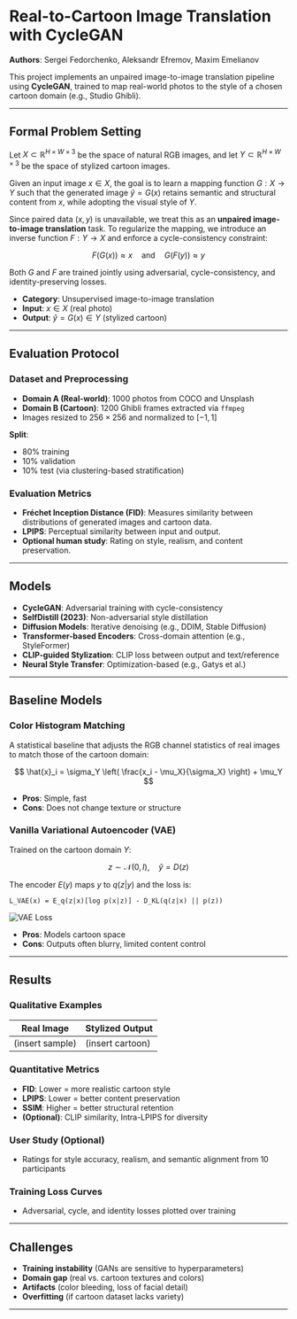 # Real-to-Cartoon Image Translation with CycleGAN

**Authors**: Sergei Fedorchenko, Aleksandr Efremov, Maxim Emelianov

This project implements an unpaired image-to-image translation pipeline using **CycleGAN**, trained to map real-world photos to the style of a chosen cartoon domain (e.g., Studio Ghibli).

---

## Formal Problem Setting

Let $X \subset \mathbb{R}^{H \times W \times 3}$ be the space of natural RGB images, and let $Y \subset \mathbb{R}^{H \times W \times 3}$ be the space of stylized cartoon images.

Given an input image $x \in X$, the goal is to learn a mapping function $G: X \rightarrow Y$ such that the generated image $\hat{y} = G(x)$ retains semantic and structural content from $x$, while adopting the visual style of $Y$.

Since paired data $(x, y)$ is unavailable, we treat this as an **unpaired image-to-image translation** task. To regularize the mapping, we introduce an inverse function $F: Y \rightarrow X$ and enforce a cycle-consistency constraint:

$$
F(G(x)) \approx x \quad \text{and} \quad G(F(y)) \approx y
$$

Both $G$ and $F$ are trained jointly using adversarial, cycle-consistency, and identity-preserving losses.

- **Category**: Unsupervised image-to-image translation  
- **Input**: $x \in X$ (real photo)  
- **Output**: $\hat{y} = G(x) \in Y$ (stylized cartoon)

---

## Evaluation Protocol

### Dataset and Preprocessing

- **Domain A (Real-world)**: 1000 photos from COCO and Unsplash
- **Domain B (Cartoon)**: 1200 Ghibli frames extracted via `ffmpeg`
- Images resized to $256 \times 256$ and normalized to $[-1, 1]$

**Split**:
- 80% training  
- 10% validation  
- 10% test (via clustering-based stratification)

### Evaluation Metrics

- **Fréchet Inception Distance (FID)**: Measures similarity between distributions of generated images and cartoon data.
- **LPIPS**: Perceptual similarity between input and output.
- **Optional human study**: Rating on style, realism, and content preservation.

---

## Models

- **CycleGAN**: Adversarial training with cycle-consistency
- **SelfDistill (2023)**: Non-adversarial style distillation
- **Diffusion Models**: Iterative denoising (e.g., DDIM, Stable Diffusion)
- **Transformer-based Encoders**: Cross-domain attention (e.g., StyleFormer)
- **CLIP-guided Stylization**: CLIP loss between output and text/reference
- **Neural Style Transfer**: Optimization-based (e.g., Gatys et al.)

---

## Baseline Models

### Color Histogram Matching

A statistical baseline that adjusts the RGB channel statistics of real images to match those of the cartoon domain:

$$
\hat{x}_i = \sigma_Y \left( \frac{x_i - \mu_X}{\sigma_X} \right) + \mu_Y
$$

- **Pros**: Simple, fast
- **Cons**: Does not change texture or structure

### Vanilla Variational Autoencoder (VAE)

Trained on the cartoon domain $Y$:

$$
z \sim \mathcal{N}(0, I), \quad \hat{y} = D(z)
$$

The encoder $E(y)$ maps $y$ to $q(z|y)$ and the loss is:

`L_VAE(x) = E_q(z|x)[log p(x|z)] - D_KL(q(z|x) || p(z))`

![VAE Loss](https://latex.codecogs.com/png.image?\dpi{150}&space;\mathcal{L}_{\text{VAE}}(x)&space;=&space;\mathbb{E}_{q(z|x)}[\log&space;p(x|z)]&space;-&space;D_{\text{KL}}(q(z|x)&space;\|&space;p(z)))


- **Pros**: Models cartoon space
- **Cons**: Outputs often blurry, limited content control

---

## Results

### Qualitative Examples

| Real Image       | Stylized Output     |
|------------------|---------------------|
| (insert sample)  | (insert cartoon)    |

### Quantitative Metrics

- **FID**: Lower = more realistic cartoon style
- **LPIPS**: Lower = better content preservation
- **SSIM**: Higher = better structural retention
- **(Optional)**: CLIP similarity, Intra-LPIPS for diversity

### User Study (Optional)

- Ratings for style accuracy, realism, and semantic alignment from 10 participants

### Training Loss Curves

- Adversarial, cycle, and identity losses plotted over training

---

## Challenges

- **Training instability** (GANs are sensitive to hyperparameters)
- **Domain gap** (real vs. cartoon textures and colors)
- **Artifacts** (color bleeding, loss of facial detail)
- **Overfitting** (if cartoon dataset lacks variety)

---

